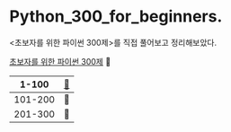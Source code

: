 # Python_300_for_beginners.

<초보자를 위한 파이썬 300제>를 직접 풀어보고 정리해보았다.

[초보자를 위한 파이썬 300제](https://wikidocs.net/book/922) 📔

|1-100|[🔗](https://github.com/IsaacTips/Python_300_for_beginners/blob/main/1-100.ipynb)|
|---|---|
|101-200|🔗|
|201-300|🔗|








